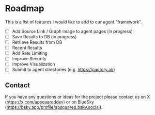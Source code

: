 # Roadmap

This is a list of features I would like to add to our [agent "framework"](https://www.apsquared.co/full-stack-ai-agents).

- [ ] Add Source Link / Graph image to agent pages (in progress)
- [ ] Save Results to DB (in progress)
- [ ] Retrieve Results from DB 
- [ ] Recent Results
- [ ] Add Rate Limiting
- [ ] Improve Security
- [ ] Improve Visualization
- [ ] Submit to agent directories (e.g. https://pactory.ai/)

## Contact

If you have any questions or ideas for the project please contact us on X (https://x.com/apsquareddev) or on BlueSky (https://bsky.app/profile/apsquared.bsky.social).